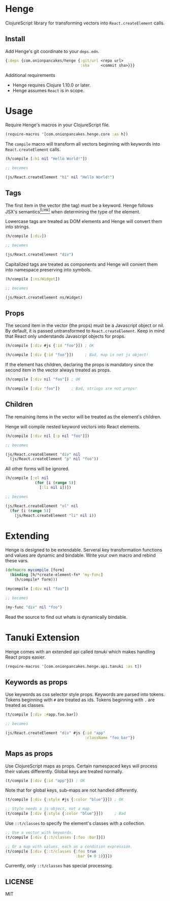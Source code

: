 # Henge

ClojureScript library for transforming vectors into `React.createElement` calls.

## Install

Add Henge's git coordinate to your `deps.edn`.

```clojure
{:deps {com.onionpancakes/henge {:git/url <repo url>
                                 :sha     <commit sha>}}}
```

Additional requirements

* Henge requires Clojure 1.10.0 or later.
* Henge assumes `React` is in scope.

# Usage

Require Henge's macros in your ClojureScript file.

```clojure
(require-macros '[com.onionpancakes.henge.core :as h])
```

The `compile` macro will transform all vectors beginning with keywords into `React.createElement` calls.

```clojure
(h/compile [:h1 nil "Hello World!"])

;; becomes

(js/React.createElement "h1" nil "Hello World!")
```

## Tags

The first item in the vector (the tag) must be a keyword. Henge follows JSX's semantics[<sup>[Link]</sup>](https://reactjs.org/docs/jsx-in-depth.html#specifying-the-react-element-type) when determining the type of the element.

Lowercase tags are treated as DOM elements and Henge will convert them into strings. 

```clojure
(h/compile [:div])

;; becomes

(js/React.createElement "div")
```

Capitalized tags are treated as components and Henge will convert them into namespace preserving into symbols.

```clojure
(h/compile [:ns/Widget])

;; becomes

(js/React.createElement ns/Widget)
```

## Props

The second item in the vector (the props) must be a Javascript object or nil. By default, it is passed untransformed to `React.createElement`. Keep in mind that React only understands Javascript objects for props.

```clojure
(h/compile [:div #js {:id "foo"}]) ; OK

(h/compile [:div {:id "foo"}])     ; Bad, map is not js object!
```

If the element has children, declaring the props is mandatory since the second item in the vector always treated as props.

```clojure
(h/compile [:div nil "foo"]) ; OK

(h/compile [:div "foo"])     ; Bad, strings are not props!
```

## Children

The remaining items in the vector will be treated as the element's children.

Henge will compile nested keyword vectors into React elements.

```clojure
(h/compile [:div nil [:p nil "foo"]])

;; becomes

(js/React.createElement "div" nil
  (js/React.createElement "p" nil "foo"))
```

All other forms will be ignored.

```clojure
(h/compile [:ol nil
             (for [i (range 5)]
               [:li nil i])])

;; becomes

(js/React.createElement "ol" nil
  (for [i (range 5)]
    (js/React.createElement "li" nil i))
```

# Extending

Henge is designed to be extendable. Serveral key transformation functions and values are dynamic and bindable. Write your own macro and rebind these vars.

```clojure
(defmacro mycompile [form]
  (binding [h/*create-element-fn* 'my-func]
    (h/compile* form)))

(mycompile [:div nil "foo"])

;; becomes

(my-func "div" nil "foo")
```

Read the source to find out whats is dynamically bindable.

# Tanuki Extension

Henge comes with an extended api called *tanuki* which makes handling React props easier.

```clojure
(require-macros '[com.onionpancakes.henge.api.tanuki :as t])
```

## Keywords as props

Use keywords as css selector style props. Keywords are parsed into tokens. Tokens beginning with `#` are treated as ids. Tokens beginning with `.` are treated as classes.

```clojure
(t/compile [:div :#app.foo.bar])

;; becomes

(js/React.createElement "div" #js {:id "app"
                                   :className "foo bar"})
```

## Maps as props

Use ClojureScript maps as props. Certain namespaced keys will process their values differently. Global keys are treated normally.

```clojure
(t/compile [:div {:id "app"}]) ; OK
```

Note that for global keys, sub-maps are not handled differently.

```clojure
(t/compile [:div {:style #js {:color "blue"}}]) ; OK

;; Style needs a js object, not a map.
(t/compile [:div {:style {:color "blue"}}])     ; Bad
```

Use `::t/classes` to specify the element's classes with a collection.

```clojure
;; Use a vector with keywords.
(t/compile [:div {::t/classes [:foo :bar]}])

;; Or a map with values, each as a condition expression.
(t/compile [:div {::t/classes {:foo true
                               :bar (= 0 1)}}])
```

Currently, only `::t/classes` has special processing. 

## LICENSE

MIT
